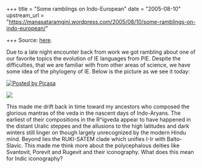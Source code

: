 +++
title = "Some ramblings on Indo-European"
date = "2005-08-10"
upstream_url = "https://manasataramgini.wordpress.com/2005/08/10/some-ramblings-on-indo-european/"

+++
Source: [here](https://manasataramgini.wordpress.com/2005/08/10/some-ramblings-on-indo-european/).

Due to a late night encounter back from work we got rambling about one
of our favorite topics the evolution of IE languages from PIE. Despite
the difficulties, that we are familiar with from other areas of science,
we have some idea of the phylogeny of IE. Below is the picture as we see
it today:

[![Posted by
Picasa](https://i1.wp.com/photos1.blogger.com/pbp.gif)](http://picasa.google.com/)

[![](https://i2.wp.com/photos1.blogger.com/img/133/1300/400/indoeur.jpg)](http://photos1.blogger.com/img/133/1300/640/indoeur.jpg)

This made me drift back in time toward my ancestors who composed the
glorious mantras of the veda in the nascent days of Indo-Aryans. The
earliest of their compositions in the R^igveda appear to have happened
in the distant Uralic steppes and the allusions to the high latitudes
and dark winters still linger on though largely unrecognized by the
modern Hindu mind. Beyond lies the RUKI-SATEM clade which unifies I-Ir
with Balto-Slavic. This made me think more about the polycephalous
deities like Svantovit, Porevit and Rugevit and their iconography. What
does this mean for Indic iconography?

